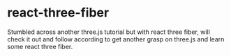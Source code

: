 # react-three-fiber
Stumbled across another three.js tutorial but with react three fiber, will check it out and follow according to get another grasp on three.js and learn some react three fiber.
